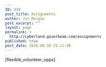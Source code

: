 ```yaml
---
ID: 410
post_title: Assignments
author: Jon Morgan
post_excerpt: ""
layout: page
permalink: >
  http://cyberland.gazerbeam.com/assignments
published: true
post_date: 2018-08-20 23:11:48
---
```

[flexible_volunteer_opps]
